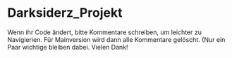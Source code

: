 # Darksiderz_Projekt

Wenn ihr Code ändert, bitte Kommentare schreiben, um leichter zu Navigierien.
Für Mainversion wird dann alle Kommentare gelöscht. (Nur ein Paar wichtige bleiben dabei.
Vielen Dank!
